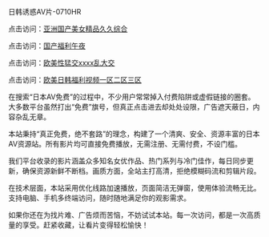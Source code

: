 日韩诱惑AV片-0710HR

点击访问：<a href="https://heiliaoow5kzm.pages.dev">亚洲国产美女精品久久综合</a>

点击访问：<a href="https://heiliaowt0d7p.pages.dev">国产福利午夜</a>

点击访问：<a href="https://heiliao2dmwwy.pages.dev">欧美性猛交xxxx乱大交</a>

点击访问：<a href="https://heiliaozj3tjd.pages.dev">欧美日韩福利视频一区二区三区</a>


在搜索“日本AV免费”的过程中，不少用户常常掉入付费陷阱或虚假链接的圈套。大多数平台虽然打出“免费”旗号，但真正点击进去却处处设限，广告遮天蔽日，内容杂乱无章。

本站秉持“真正免费，绝不套路”的理念，构建了一个清爽、安全、资源丰富的日本AV资源站。所有影片均可直接免费播放，无需注册、无需付费，不设门槛。

我们平台收录的影片涵盖众多知名女优作品、热门系列与冷门佳作，每日同步更新，确保资源新鲜不断档。画质方面，全站主打高清，拒绝模糊码流和剪辑片段。

在技术层面，本站采用优化线路加速播放，页面简洁无弹窗，使用体验流畅无比。支持电脑、手机多终端访问，随时随地满足你的观影需求。

如果你还在为找片难、广告烦而苦恼，不妨试试本站。每一次访问，都是一次高质量的享受。赶紧收藏，让看片变得轻松愉快！

<span style="display:none;">[Canonical link]( https://github.com/hvt20250710/riben419 ）</span>
